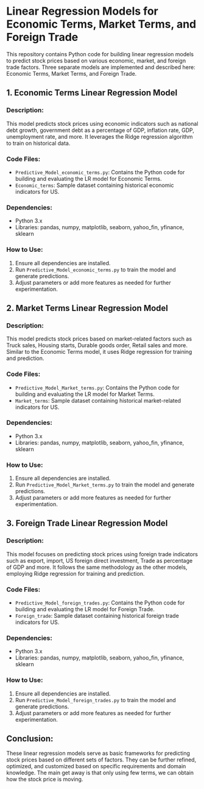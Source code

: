 # Linear Regression Models for Economic Terms, Market Terms, and Foreign Trade

This repository contains Python code for building linear regression models to predict stock prices based on various economic, market, and foreign trade factors. Three separate models are implemented and described here: Economic Terms, Market Terms, and Foreign Trade.

## 1. Economic Terms Linear Regression Model

### Description:
This model predicts stock prices using economic indicators such as national debt growth, government debt as a percentage of GDP, inflation rate, GDP, unemployment rate, and more. It leverages the Ridge regression algorithm to train on historical data.

### Code Files:
- `Predictive_Model_economic_terms.py`: Contains the Python code for building and evaluating the LR model for Economic Terms.
- `Economic_terms`: Sample dataset containing historical economic indicators for US.

### Dependencies:
- Python 3.x
- Libraries: pandas, numpy, matplotlib, seaborn, yahoo_fin, yfinance, sklearn

### How to Use:
1. Ensure all dependencies are installed.
2. Run `Predictive_Model_economic_terms.py` to train the model and generate predictions.
3. Adjust parameters or add more features as needed for further experimentation.

## 2. Market Terms Linear Regression Model

### Description:
This model predicts stock prices based on market-related factors such as Truck sales, Housing starts, Durable goods order, Retail sales and more. Similar to the Economic Terms model, it uses Ridge regression for training and prediction.

### Code Files:
- `Predictive_Model_Market_terms.py`: Contains the Python code for building and evaluating the LR model for Market Terms.
- `Market_terms`: Sample dataset containing historical market-related indicators for US.

### Dependencies:
- Python 3.x
- Libraries: pandas, numpy, matplotlib, seaborn, yahoo_fin, yfinance, sklearn

### How to Use:
1. Ensure all dependencies are installed.
2. Run `Predictive_Model_Market_terms.py` to train the model and generate predictions.
3. Adjust parameters or add more features as needed for further experimentation.

## 3. Foreign Trade Linear Regression Model

### Description:
This model focuses on predicting stock prices using foreign trade indicators such as export, import, US foreign direct investment, Trade as percentage of GDP and more. It follows the same methodology as the other models, employing Ridge regression for training and prediction.

### Code Files:
- `Predictive_Model_foreign_trades.py`: Contains the Python code for building and evaluating the LR model for Foreign Trade.
- `Foreign_trade`: Sample dataset containing historical foreign trade indicators for US.

### Dependencies:
- Python 3.x
- Libraries: pandas, numpy, matplotlib, seaborn, yahoo_fin, yfinance, sklearn

### How to Use:
1. Ensure all dependencies are installed.
2. Run `Predictive_Model_foreign_trades.py` to train the model and generate predictions.
3. Adjust parameters or add more features as needed for further experimentation.

## Conclusion:
These linear regression models serve as basic frameworks for predicting stock prices based on different sets of factors. They can be further refined, optimized, and customized based on specific requirements and domain knowledge. The main get away is that only using few terms, we can obtain how the stock price is moving.

